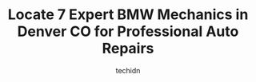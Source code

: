 ---
layout: ampstory
image: https://images.unsplash.com/photo-1539788816080-8bdd722d8c22?ixlib=rb-4.0.3&ixid=MnwxMjA3fDB8MHxwaG90by1wYWdlfHx8fGVufDB8fHx8&auto=format&fit=crop&w=640&h=853&q=80
author: techidn
featured: false
description: Entrust your vehicle to the 7 best BMW Mechanic in Denver CO, USA and experience the difference they can make. With their extensive knowledge, state-of-the-art facilities, and commitment to 
title: Locate 7 Expert BMW Mechanics in Denver CO for Professional Auto Repairs
cover:
   title: Locate 7 Expert BMW Mechanics in Denver CO for Professional Auto Repairs
   subtitle: Rickpate
   background: https://images.unsplash.com/photo-1539788816080-8bdd722d8c22?ixlib=rb-4.0.3&ixid=MnwxMjA3fDB8MHxwaG90by1wYWdlfHx8fGVufDB8fHx8&auto=format&fit=crop&w=640&h=853&q=80

pages: 
 - layout: thirds
   top: <h1>#1 Pro Auto Care - Auto Repair in Denver for all vehicles including BMW, Lexus, Mini, Audi and Subaru</h1>
   bottom: "<p>These guys helped get my car back in action quickly.  I bought a used car and within 2 days the check engine light was on. Avoiding the runaround from the dealership, I t</p>"
   background: https://www.knot35.com/toplist/wp-content/uploads/2023/06/best-bmw-mechanic-1-in-denver-co-1685832933.jpeg
   backgroundblur: true
 - layout: thirds
   top: <h1>#2 Paddock Imports</h1>
   bottom: "<p>2400 W 7th Ave, Denver, CO 80204, United States</p>"
   background: https://www.knot35.com/toplist/wp-content/uploads/2023/06/best-bmw-mechanic-2-in-denver-co-1685832933.jpeg
   cta:
      link: https://www.knot35.com/toplist/locate-7-expert-bmw-mechanics-in-denver-co-for-professional-auto-repairs/
      text: Locate 7 Expert BMW Mechanics in Denver CO for Professional Auto Repairs
 - layout: thirds
   top: <h1>#3 DART Auto Service & Repair For Audi, BMW, MINI, Porsche & Volkswagen</h1>
   bottom: "<p>4801 Monaco St, Denver, CO 80022, United States</p>"
   background: https://www.knot35.com/toplist/wp-content/uploads/2023/06/best-bmw-mechanic-3-in-denver-co-1685832934.jpeg
   cta:
      link: https://www.knot35.com/toplist/locate-7-expert-bmw-mechanics-in-denver-co-for-professional-auto-repairs/
      text: Locate 7 Expert BMW Mechanics in Denver CO for Professional Auto Repairs
 - layout: thirds
   top: <h1>#4 Absolute Motor Works, Inc.</h1>
   bottom: "<p>2904 S Galapago St, Englewood, CO 80110, United States</p>"
   background: https://images.unsplash.com/photo-1510906594845-bc082582c8cc?ixlib=rb-4.0.3&ixid=MnwxMjA3fDB8MHxwaG90by1wYWdlfHx8fGVufDB8fHx8&auto=format&fit=crop&w=640&h=853&q=80
   cta:
      link: https://www.knot35.com/toplist/locate-7-expert-bmw-mechanics-in-denver-co-for-professional-auto-repairs/
      text: Locate 7 Expert BMW Mechanics in Denver CO for Professional Auto Repairs
 - layout: thirds
   top: <h1>#5 The Garage</h1>
   bottom: "<p>1825 W Union Ave # 1, Englewood, CO 80110, United States</p>"
   background: https://images.unsplash.com/photo-1567360425618-1594206637d2?ixlib=rb-4.0.3&ixid=MnwxMjA3fDB8MHxwaG90by1wYWdlfHx8fGVufDB8fHx8&auto=format&fit=crop&w=640&h=853&q=80
   cta:
      link: https://www.knot35.com/toplist/locate-7-expert-bmw-mechanics-in-denver-co-for-professional-auto-repairs/
      text: Locate 7 Expert BMW Mechanics in Denver CO for Professional Auto Repairs
 - layout: thirds
   top: <h1>#6 Leader Automotive</h1>
   bottom: "<p>4780 S Broadway, Englewood, CO 80113, United States</p>"
   background: https://images.unsplash.com/photo-1608411404720-c8f0417bcdba?ixlib=rb-4.0.3&ixid=MnwxMjA3fDB8MHxwaG90by1wYWdlfHx8fGVufDB8fHx8&auto=format&fit=crop&w=640&h=853&q=80
   cta:
      link: https://www.knot35.com/toplist/locate-7-expert-bmw-mechanics-in-denver-co-for-professional-auto-repairs/
      text: Locate 7 Expert BMW Mechanics in Denver CO for Professional Auto Repairs
 - layout: thirds
   top: <h1>#7 Euro Garage LLC BMW Repair</h1>
   bottom: "<p>1725 E 69th Ave UNIT B, Denver, CO 80229, United States</p>"
   background: https://images.unsplash.com/photo-1618556658017-fd9c732d1360?ixlib=rb-4.0.3&ixid=MnwxMjA3fDB8MHxwaG90by1wYWdlfHx8fGVufDB8fHx8&auto=format&fit=crop&w=640&h=853&q=80
   cta:
      link: https://www.knot35.com/toplist/locate-7-expert-bmw-mechanics-in-denver-co-for-professional-auto-repairs/
      text: Locate 7 Expert BMW Mechanics in Denver CO for Professional Auto Repairs
 - layout: thirds
   middle: Continue reading...
   background: https://images.unsplash.com/photo-1541356665065-22676f35dd40?ixlib=rb-4.0.3&ixid=MnwxMjA3fDB8MHxwaG90by1wYWdlfHx8fGVufDB8fHx8&auto=format&fit=crop&w=640&h=853&q=80
   cta:
      link: https://www.knot35.com/toplist/locate-7-expert-bmw-mechanics-in-denver-co-for-professional-auto-repairs/
      text: Locate 7 Expert BMW Mechanics in Denver CO for Professional Auto Repairs
      
---